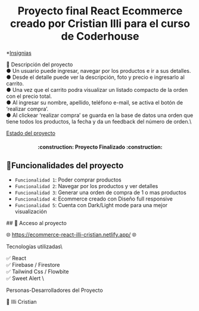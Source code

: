 

  <h1 align="center">Proyecto final React Ecommerce creado por Cristian Illi para el curso de Coderhouse </h1>
  
*[Insignias](#insignias)

:memo:
Descripción del proyecto \
  ● Un usuario puede ingresar, navegar por los productos e ir a sus detalles. \
  ● Desde el detalle puede ver la descripción, foto y precio e ingresarlo al
carrito.\
  ● Una vez que el carrito podra visualizar un
listado compacto de la orden con el precio total.\
  ● Al ingresar su nombre, apellido, teléfono e-mail, se activa el botón de ‘realizar compra’.\
  ● Al clickear ‘realizar compra’ se guarda en la base de datos una orden que
tiene todos los productos, la fecha y da un feedback del número de orden.\

[Estado del proyecto](#Estado-del-proyecto)
  
  <h4 align="center">
:construction: Proyecto Finalizado :construction:
</h4>


## :hammer:Funcionalidades del proyecto

- `Funcionalidad 1`: Poder comprar productos
- `Funcionalidad 2`: Navegar por los productos y ver detalles
- `Funcionalidad 3`: Generar una orden de compra de 1 o mas productos
- `Funcionalidad 4`: Ecommerce creado con Diseño full responsive
- `Funcionalidad 5`: Cuenta con Dark/Light mode para una mejor visualización 
 
\## 📁 Acceso al proyecto

:globe_with_meridians: https://ecommerce-react-illi-cristian.netlify.app/ :globe_with_meridians:

Tecnologías utilizadas\

:white_check_mark: React\
:white_check_mark: Firebase / Firestore \
:white_check_mark: Tailwind Css / Flowbite \
:white_check_mark: Sweet Alert \

Personas-Desarrolladores del Proyecto

:bust_in_silhouette: Illi Cristian


